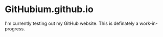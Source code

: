 # GitHubium.github.io

I'm currently testing out my GitHub website. This is definately a work-in-progress.
